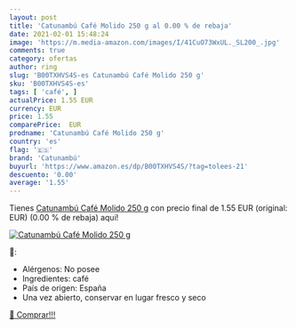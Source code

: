 ```yaml
---
layout: post
title: 'Catunambú Café Molido 250 g al 0.00 % de rebaja'
date: 2021-02-01 15:48:24
image: 'https://m.media-amazon.com/images/I/41CuO73WxUL._SL200_.jpg'
comments: true
category: ofertas
author: ring
slug: 'B00TXHVS4S-es Catunambú Café Molido 250 g'
sku: 'B00TXHVS4S-es'
tags: [ 'café', ]
actualPrice: 1.55 EUR
currency: EUR
price: 1.55
comparePrice:  EUR
prodname: 'Catunambú Café Molido 250 g'
country: 'es'
flag: '🇪🇸'
brand: 'Catunambú'
buyurl: 'https://www.amazon.es/dp/B00TXHVS4S/?tag=tolees-21'
descuento: '0.00'
average: '1.55'
---
```


Tienes [Catunambú Café Molido 250 g](https://www.amazon.es/dp/B00TXHVS4S/?tag=tolees-21) con precio final de  1.55 EUR (original:  EUR) (0.00 %  de rebaja) aqui!

[![Catunambú Café Molido 250 g](https://m.media-amazon.com/images/I/41CuO73WxUL._SL200_.jpg)](https://www.amazon.es/dp/B00TXHVS4S/?tag=tolees-21)

🔎:

- Alérgenos: No posee
- Ingredientes: café
- País de origen: España
- Una vez abierto, conservar en lugar fresco y seco

[🛒 Comprar!!!](https://www.amazon.es/dp/B00TXHVS4S/?tag=tolees-21)
